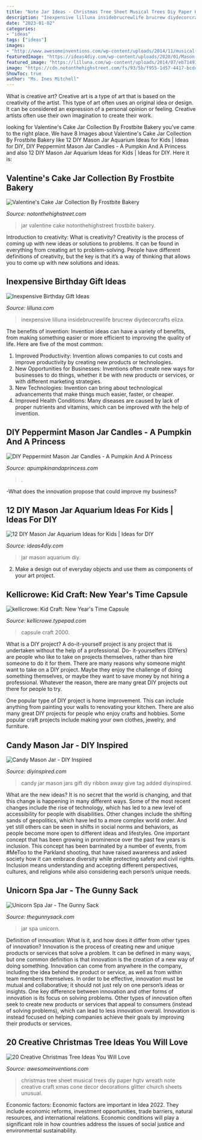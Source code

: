 ```yaml
---
title: "Note Jar Ideas - Christmas Tree Sheet Musical Trees Diy Paper Hgtv Wreath Note Creative Craft Xmas Cone Decor Decorations Glitter Church Sheets Unusual"
description: "Inexpensive lilluna insidebrucrewlife brucrew diydecorcrafts eliza"
date: "2023-01-02"
categories:
- "ideas"
tags: ["ideas"]
images:
- "http://www.awesomeinventions.com/wp-content/uploads/2014/11/musical-note-christmas-tree.jpg"
featuredImage: "https://ideas4diy.com/wp-content/uploads/2020/01/Mason-Jar-Aquarium.jpg"
featured_image: "https://lilluna.com/wp-content/uploads/2014/07/eb7149351c815851c59667606b77d6c4.jpg"
image: "https://cdn.notonthehighstreet.com/fs/93/5b/f955-1d57-4417-bcdc-3a4170860837/original_valentine-s-cake-jar-collection.jpg"
ShowToc: true
author: "Ms. Ines Mitchell"
---
```



What is creative art?
Creative art is a type of art that is based on the creativity of the artist. This type of art often uses an original idea or design. It can be considered an expression of a personal opinion or feeling. Creative artists often use their own imagination to create their work.

	

		
looking for Valentine&#039;s Cake Jar Collection By Frostbite Bakery you've came to the right place. We have 8 Images about Valentine&#039;s Cake Jar Collection By Frostbite Bakery like 12 DIY Mason Jar Aquarium Ideas for Kids | Ideas for DIY, DIY Peppermint Mason Jar Candles - A Pumpkin And A Princess and also 12 DIY Mason Jar Aquarium Ideas for Kids | Ideas for DIY. Here it is:
		
    
## Valentine&#039;s Cake Jar Collection By Frostbite Bakery

<img loading=lazy src="https://cdn.notonthehighstreet.com/fs/93/5b/f955-1d57-4417-bcdc-3a4170860837/original_valentine-s-cake-jar-collection.jpg" onerror="this.onerror=null;this.src='https://tse3.mm.bing.net/th?id=OIP.snnJivgn6QpR_NxUOEi5hQHaHa&amp;pid=15.1';" alt="Valentine&#039;s Cake Jar Collection By Frostbite Bakery">

_Source: notonthehighstreet.com_

>jar valentine cake notonthehighstreet frostbite bakery. 

	

Introduction to creativity: What is creativity?
Creativity is the process of coming up with new ideas or solutions to problems. It can be found in everything from creating art to problem-solving. People have different definitions of creativity, but the key is that it’s a way of thinking that allows you to come up with new solutions and ideas.

    
## Inexpensive Birthday Gift Ideas

<img loading=lazy src="https://lilluna.com/wp-content/uploads/2014/07/eb7149351c815851c59667606b77d6c4.jpg" onerror="this.onerror=null;this.src='https://tse2.mm.bing.net/th?id=OIP.9gxN71awVAXloMJCxxLSaQHaLL&amp;pid=15.1';" alt="Inexpensive Birthday Gift Ideas">

_Source: lilluna.com_

>inexpensive lilluna insidebrucrewlife brucrew diydecorcrafts eliza. 

	

The benefits of invention:
Invention ideas can have a variety of benefits, from making something easier or more efficient to improving the quality of life. Here are five of the most common: 
1. Improved Productivity: Invention allows companies to cut costs and improve productivity by creating new products or technologies.
2. New Opportunities for Businesses: Inventions often create new ways for businesses to do things, whether it be with new products or services, or with different marketing strategies.
3. New Technologies: Invention can bring about technological advancements that make things much easier, faster, or cheaper.
4. Improved Health Conditions: Many diseases are caused by lack of proper nutrients and vitamins, which can be improved with the help of invention. 
    
## DIY Peppermint Mason Jar Candles - A Pumpkin And A Princess

<img loading=lazy src="https://apumpkinandaprincess.com/wp-content/uploads/2015/11/How-to-make-soy-peppermint-candles.jpg" onerror="this.onerror=null;this.src='https://tse1.mm.bing.net/th?id=OIP.uhFnkZbktjW4e1jVO1-JUAHaLG&amp;pid=15.1';" alt="DIY Peppermint Mason Jar Candles - A Pumpkin And A Princess">

_Source: apumpkinandaprincess.com_

>. 

	

-What does the innovation propose that could improve my business?

    
## 12 DIY Mason Jar Aquarium Ideas For Kids | Ideas For DIY

<img loading=lazy src="https://ideas4diy.com/wp-content/uploads/2020/01/Mason-Jar-Aquarium.jpg" onerror="this.onerror=null;this.src='https://tse4.mm.bing.net/th?id=OIP.ljjN7QV2CiDQANEYyimnJwHaKk&amp;pid=15.1';" alt="12 DIY Mason Jar Aquarium Ideas for Kids | Ideas for DIY">

_Source: ideas4diy.com_

>jar mason aquarium diy. 

	

2. Make a design out of everyday objects and use them as components of your art project.

    
## Kellicrowe: Kid Craft: New Year&#039;s Time Capsule

<img loading=lazy src="https://kellicrowe.typepad.com/.a/6a00d83452456569e20148c72c48df970c-800wi" onerror="this.onerror=null;this.src='https://tse1.mm.bing.net/th?id=OIP.xELx1iCO_XSB-GB9c4a5KwHaLH&amp;pid=15.1';" alt="kellicrowe: Kid Craft: New Year&#039;s Time Capsule">

_Source: kellicrowe.typepad.com_

>capsule craft 2000. 

	

What is a DIY project?
A do-it-yourself project is any project that is undertaken without the help of a professional. Do- it-yourselfers (DIYers) are people who like to take on projects themselves, rather than hire someone to do it for them.
There are many reasons why someone might want to take on a DIY project. Maybe they enjoy the challenge of doing something themselves, or maybe they want to save money by not hiring a professional. Whatever the reason, there are many great DIY projects out there for people to try.

One popular type of DIY project is home improvement. This can include anything from painting your walls to renovating your kitchen. There are also many great DIY projects for people who enjoy crafts and hobbies. Some popular craft projects include making your own clothes, jewelry, and furniture.

    
## Candy Mason Jar - DIY Inspired

<img loading=lazy src="https://diyinspired.com/wp-content/uploads/2011/12/Candy-Mason-Jar.jpg" onerror="this.onerror=null;this.src='https://tse1.mm.bing.net/th?id=OIP.ZEEwM6uvCOiNMBaeviG8HgHaJ4&amp;pid=15.1';" alt="Candy Mason Jar - DIY Inspired">

_Source: diyinspired.com_

>candy jar mason jars gift diy ribbon away give tag added diyinspired. 

	

What are the new ideas?
It is no secret that the world is changing, and that this change is happening in many different ways. Some of the most recent changes include the rise of technology, which has led to a new level of accessibility for people with disabilities. Other changes include the shifting sands of geopolitics, which have led to a more complex world order. And yet still others can be seen in shifts in social norms and behaviors, as people become more open to different ideas and lifestyles.
One important concept that has been growing in prominence over the past few years is inclusion. This concept has been barrinated by a number of events, from #MeToo to the Parkland shooting, that have raised awareness and asked society how it can embrace diversity while protecting safety and civil rights. Inclusion means understanding and accepting different perspectives, cultures, and religions while also considering each person’s unique needs.

    
## Unicorn Spa Jar - The Gunny Sack

<img loading=lazy src="http://thegunnysack.com/wp-content/uploads/2016/11/Unicorn-Spa-Jar-Gift.jpg" onerror="this.onerror=null;this.src='https://tse2.mm.bing.net/th?id=OIP.Rfh8XOYvOGThNDGC8QrrjwHaLG&amp;pid=15.1';" alt="Unicorn Spa Jar - The Gunny Sack">

_Source: thegunnysack.com_

>jar spa unicorn. 

	

Definition of innovation: What is it, and how does it differ from other types of innovation?
Innovation is the process of creating new and unique products or services that solve a problem. It can be defined in many ways, but one common definition is that innovation is the creation of a new way of doing something. Innovation can come from anywhere in the company, including the idea behind the product or service, as well as from within team members themselves. In order to be effective, innovation must be mutual and collaborative; it should not just rely on one person’s ideas or insights. 
One key difference between innovation and other forms of innovation is its focus on solving problems. Other types of innovation often seek to create new products or services that appeal to consumers (instead of solving problems), which can lead to less innovation overall. Innovation is instead focused on helping companies achieve their goals by improving their products or services.

    
## 20 Creative Christmas Tree Ideas You Will Love

<img loading=lazy src="http://www.awesomeinventions.com/wp-content/uploads/2014/11/musical-note-christmas-tree.jpg" onerror="this.onerror=null;this.src='https://tse4.mm.bing.net/th?id=OIP.Qh06gYwahe7B1b2Mjdr2twHaJ2&amp;pid=15.1';" alt="20 Creative Christmas Tree Ideas You Will Love">

_Source: awesomeinventions.com_

>christmas tree sheet musical trees diy paper hgtv wreath note creative craft xmas cone decor decorations glitter church sheets unusual. 

	

Economic factors:
Economic factors are important in Idea 2022. They include economic reforms, investment opportunities, trade barriers, natural resources, and international relations. Economic conditions will play a significant role in how countries address the issues of social justice and environmental sustainability.

